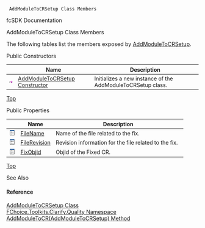 ﻿     AddModuleToCRSetup Class Members                                                   

fcSDK Documentation

AddModuleToCRSetup Class Members

The following tables list the members exposed by [AddModuleToCRSetup](FChoice.Toolkits.Clarify~FChoice.Toolkits.Clarify.Quality.AddModuleToCRSetup.md).

Public Constructors

|   | Name | Description |
| --- | --- | --- |
| ![Public Constructor](dotnetimages/publicConstructor.png) | [AddModuleToCRSetup Constructor](FChoice.Toolkits.Clarify~FChoice.Toolkits.Clarify.Quality.AddModuleToCRSetup~_ctor.md) | Initializes a new instance of the AddModuleToCRSetup class.   |

[Top](#top)

Public Properties

|   | Name | Description |
| --- | --- | --- |
| ![Public Property](dotnetimages/publicProperty.png) | [FileName](FChoice.Toolkits.Clarify~FChoice.Toolkits.Clarify.Quality.AddModuleToCRSetup~FileName.md) | Name of the file related to the fix.   |
| ![Public Property](dotnetimages/publicProperty.png) | [FileRevision](FChoice.Toolkits.Clarify~FChoice.Toolkits.Clarify.Quality.AddModuleToCRSetup~FileRevision.md) | Revision information for the file related to the fix.   |
| ![Public Property](dotnetimages/publicProperty.png) | [FixObjid](FChoice.Toolkits.Clarify~FChoice.Toolkits.Clarify.Quality.AddModuleToCRSetup~FixObjid.md) | Objid of the Fixed CR.   |

[Top](#top)

See Also

#### Reference

[AddModuleToCRSetup Class](FChoice.Toolkits.Clarify~FChoice.Toolkits.Clarify.Quality.AddModuleToCRSetup.md)  
[FChoice.Toolkits.Clarify.Quality Namespace](FChoice.Toolkits.Clarify~FChoice.Toolkits.Clarify.Quality_namespace.md)  
[AddModuleToCR(AddModuleToCRSetup) Method](FChoice.Toolkits.Clarify~FChoice.Toolkits.Clarify.Quality.QualityToolkit~AddModuleToCR(AddModuleToCRSetup).md)